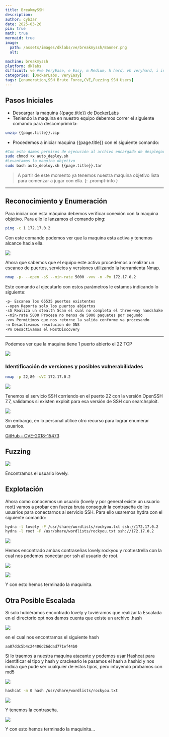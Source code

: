 ```yaml
---
title: BreakmySSH
description:
author: cyb3ar
date: 2025-03-26
pin: true
math: true
mermaid: true
image:
  path: /assets/images/dklabs/ve/breakmyssh/Banner.png
  alt: 

machine: breakmyssh
platform: dklabs
difficult: ve #ve VeryEase, e Easy, m Medium, h hard, vh veryhard, i insane
categories: [DockerLabs, VeryEasy]
tags: [enumeration,SSH Brute Force,CVE,Fuzzing SSH Users]
---
```


## Pasos Iniciales

- Descargar la maquina {{page.title}} de [DockerLabs](https://dockerlabs.es/)
- Teniendo la maquina en nuestro equipo debemos correr el siguiente comando para descomprimirla:

```bash
unzip {{page.title}}.zip
```

- Procedemos a iniciar maquina {{page.title}} con el siguiente comando:

```bash
#Con esto damos permisos de ejecución al archivo encargado de desplegarnos la máquina.
sudo chmod +x auto_deploy.sh
#Levantamos la maquina objetivo
sudo bash auto_deploy.sh {{page.title}}.tar
```

<!-- markdownlint-capture -->
<!-- markdownlint-disable -->

> A partir de este momento ya tenemos nuestra maquina objetivo lista para comenzar a jugar con ella.
{: .prompt-info }

<!-- markdownlint-restore -->

----------------------------------------------------------------------------

## Reconocimiento y Enumeración

Para iniciar con esta máquina debemos verificar conexión con la maquina objetivo. Para ello le lanzamos el comando ping:

```bash
ping -c 1 172.17.0.2
```

Con este comando podemos ver que la maquina esta activa y tenemos alcance hacia ella. 

![](/assets/images/{{page.platform}}/{{page.difficult}}/{{page.machine}}/Ping.png)

Ahora que sabemos que el equipo este activo procedemos a realizar un escaneo de puertos, servicios y versiones utilizando la herramienta Nmap.

```bash
nmap -p- --open -sS --min-rate 5000 -vvv -n -Pn 172.17.0.2
```

Este comando al ejecutarlo con estos parámetros le estamos indicando lo siguiente:

```bash
-p- Escanea los 65535 puertos existentes
--open Reporta solo los puertos abiertos
-sS Realiza un stealth Scan el cual no completa el three-way handshake (SYN / SYN-ACK / RST)
--min-rate 5000 Procesa no menos de 5000 paquetes por segundo
-vvv Permitimos que nos retorne la salida conforme va procesando
-n Desactivamos resolucion de DNS
-Pn Desactivamos el HostDiscovery
```

---------------------------------------------------------------------------------

Podemos ver que la maquina tiene 1 puerto abierto el 22 TCP

![](/assets/images/{{page.platform}}/{{page.difficult}}/{{page.machine}}/Nmap1.png)

### Identificación de versiones y posibles vulnerabilidades

```bash
nmap -p 22,80 -sVC 172.17.0.2
```

![](/assets/images/{{page.platform}}/{{page.difficult}}/{{page.machine}}/Nmap2.png)

Tenemos el servicio SSH corriendo en el puerto 22 con la versión OpenSSH 7.7, validamos si existen exploit para esa versión de SSH con searchsploit.

![](/assets/images/{{page.platform}}/{{page.difficult}}/{{page.machine}}/Searchsploit.png)

Sin embargo, en lo personal utilice otro recurso para lograr enumerar usuarios.

[GitHub - CVE-2018-15473](https://github.com/Sait-Nuri/CVE-2018-15473)

## Fuzzing

![](/assets/images/{{page.platform}}/{{page.difficult}}/{{page.machine}}/Fuzzing.png)

Encontramos el usuario lovely.

## Explotación 

Ahora como conocemos un usuario (lovely y por general existe un usuario root) vamos a probar con fuerza bruta conseguir la contraseña de los usuarios para conectarnos al servicio SSH. Para ello usaremos hydra con el siguiente comando:

```bash
hydra -l lovely -P /usr/share/wordlists/rockyou.txt ssh://172.17.0.2
hydra -l root -P /usr/share/wordlists/rockyou.txt ssh://172.17.0.2
```

![](/assets/images/{{page.platform}}/{{page.difficult}}/{{page.machine}}/hydra1.png)

Hemos encontrado ambas contraseñas lovely:rockyou y root:estrella con la cual nos podemos conectar por ssh al usuario de root.

![](/assets/images/{{page.platform}}/{{page.difficult}}/{{page.machine}}/Lovely.png)

![](/assets/images/{{page.platform}}/{{page.difficult}}/{{page.machine}}/Root.png)

Y con esto hemos terminado la maquinita.

## Otra Posible Escalada

Si solo hubiéramos encontrado lovely y tuviéramos que realizar la Escalada en el directorio opt nos damos cuenta que existe un archivo .hash

![](/assets/images/{{page.platform}}/{{page.difficult}}/{{page.machine}}/hash.png)

en el cual nos encontramos el siguiente hash

```text
aa87ddc5b4c24406d26ddad771ef44b0
```

Si lo traemos a nuestra maquina atacante y podemos usar Hashcat para identificar el tipo y hash y crackearlo
le pasamos el hash a hashid y nos indica que pude ser cualquier de estos tipos, pero intuyendo probamos con md5

![](/assets/images/{{page.platform}}/{{page.difficult}}/{{page.machine}}/Hashid.png)

```bash 
hashcat -m 0 hash /usr/share/wordlists/rockyou.txt
```

![](/assets/images/{{page.platform}}/{{page.difficult}}/{{page.machine}}/Hashcat.png)

Y tenemos la contraseña.

![](/assets/images/{{page.platform}}/{{page.difficult}}/{{page.machine}}/Cracked.png)

Y con esto hemos terminado la maquinita...